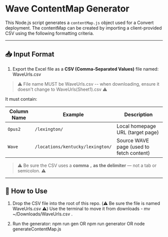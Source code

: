# Wave ContentMap Generator

This Node.js script generates a `contentMap.js` object used for a Convert deployment. The contentMap can be created by importing a client-provided CSV using the following formatting criteria.

---

## 📥 Input Format
1. Export the Excel file as a **CSV (Comma-Separated Values)** file named: WaveUrls.csv
>⚠️ File name MUST be WaveUrls.csv -- when downloading, ensure it doesn't change to WaveUrls(Sheet1).csv ⚠️

It must contain:

| Column Name | Example                            | Description                              |
|-------------|------------------------------------|------------------------------------------|
| `Opus2`     | `/lexington/`                      | Local homepage URL (target page)         |
| `Wave`      | `/locations/kentucky/lexington/`   | Source WAVE page (used to fetch content) |

> ⚠️ Be sure the CSV uses a **comma `,` as the delimiter** — not a tab or semicolon. ⚠️

---

## 🚀 How to Use
1. Drop the CSV file into the root of this repo. (⚠️ Be sure the file is named WaveUrls.csv ⚠️)
Use the terminal to move it from downloads - mv ~/Downloads/WaveUrls.csv .   

2. Run the generator:
npm run gen
OR npm run generator
OR node generateContentMap.js
